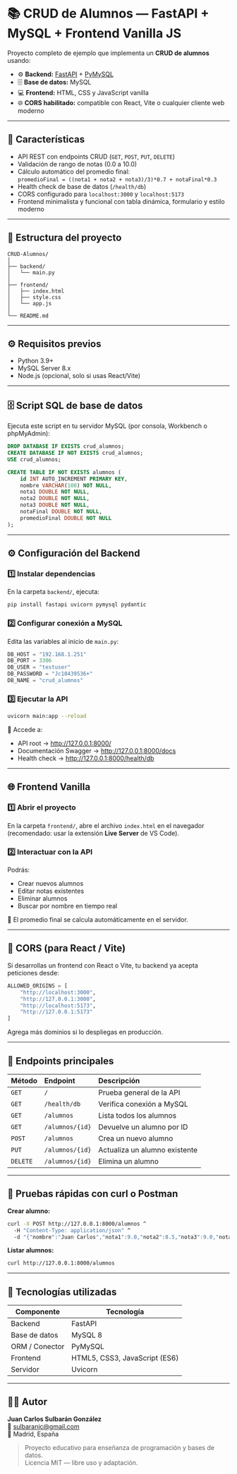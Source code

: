 # 📚 CRUD de Alumnos — FastAPI + MySQL + Frontend Vanilla JS

Proyecto completo de ejemplo que implementa un **CRUD de alumnos** usando:

- ⚙️ **Backend:** [FastAPI](https://fastapi.tiangolo.com/) + [PyMySQL](https://pymysql.readthedocs.io)
- 🗄️ **Base de datos:** MySQL
- 💻 **Frontend:** HTML, CSS y JavaScript vanilla
- 🌐 **CORS habilitado:** compatible con React, Vite o cualquier cliente web moderno

---

## 🚀 Características

- API REST con endpoints CRUD (`GET`, `POST`, `PUT`, `DELETE`)
- Validación de rango de notas (0.0 a 10.0)
- Cálculo automático del promedio final:  
  `promedioFinal = ((nota1 + nota2 + nota3)/3)*0.7 + notaFinal*0.3`
- Health check de base de datos (`/health/db`)
- CORS configurado para `localhost:3000` y `localhost:5173`
- Frontend minimalista y funcional con tabla dinámica, formulario y estilo moderno

---

## 🧩 Estructura del proyecto

```
CRUD-Alumnos/
│
├── backend/
│   └── main.py
│
├── frontend/
│   ├── index.html
│   ├── style.css
│   └── app.js
│
└── README.md
```

---

## ⚙️ Requisitos previos

- Python 3.9+
- MySQL Server 8.x
- Node.js (opcional, solo si usas React/Vite)

---

## 🗄️ Script SQL de base de datos

Ejecuta este script en tu servidor MySQL (por consola, Workbench o phpMyAdmin):

```sql
DROP DATABASE IF EXISTS crud_alumnos;
CREATE DATABASE IF NOT EXISTS crud_alumnos;
USE crud_alumnos;

CREATE TABLE IF NOT EXISTS alumnos (
    id INT AUTO_INCREMENT PRIMARY KEY,
    nombre VARCHAR(100) NOT NULL,
    nota1 DOUBLE NOT NULL,
    nota2 DOUBLE NOT NULL,
    nota3 DOUBLE NOT NULL,
    notaFinal DOUBLE NOT NULL,
    promedioFinal DOUBLE NOT NULL
);
```

---

## ⚙️ Configuración del Backend

### 1️⃣ Instalar dependencias
En la carpeta `backend/`, ejecuta:

```bash
pip install fastapi uvicorn pymysql pydantic
```

### 2️⃣ Configurar conexión a MySQL
Edita las variables al inicio de `main.py`:

```python
DB_HOST = "192.168.1.251"
DB_PORT = 3306
DB_USER = "testuser"
DB_PASSWORD = "Jc10439536+"
DB_NAME = "crud_alumnos"
```

### 3️⃣ Ejecutar la API
```bash
uvicorn main:app --reload
```

📍 Accede a:
- API root → http://127.0.0.1:8000/
- Documentación Swagger → http://127.0.0.1:8000/docs  
- Health check → http://127.0.0.1:8000/health/db

---

## 🌐 Frontend Vanilla

### 1️⃣ Abrir el proyecto
En la carpeta `frontend/`, abre el archivo `index.html` en el navegador  
(recomendado: usar la extensión **Live Server** de VS Code).

### 2️⃣ Interactuar con la API
Podrás:
- Crear nuevos alumnos
- Editar notas existentes
- Eliminar alumnos
- Buscar por nombre en tiempo real

🧮 El promedio final se calcula automáticamente en el servidor.

---

## 🔐 CORS (para React / Vite)

Si desarrollas un frontend con React o Vite, tu backend ya acepta peticiones desde:

```python
ALLOWED_ORIGINS = [
    "http://localhost:3000",
    "http://127.0.0.1:3000",
    "http://localhost:5173",
    "http://127.0.0.1:5173"
]
```

Agrega más dominios si lo despliegas en producción.

---

## 🧠 Endpoints principales

| Método | Endpoint | Descripción |
|:-------|:----------|:-------------|
| `GET` | `/` | Prueba general de la API |
| `GET` | `/health/db` | Verifica conexión a MySQL |
| `GET` | `/alumnos` | Lista todos los alumnos |
| `GET` | `/alumnos/{id}` | Devuelve un alumno por ID |
| `POST` | `/alumnos` | Crea un nuevo alumno |
| `PUT` | `/alumnos/{id}` | Actualiza un alumno existente |
| `DELETE` | `/alumnos/{id}` | Elimina un alumno |

---

## 🧪 Pruebas rápidas con curl o Postman

**Crear alumno:**
```bash
curl -X POST http://127.0.0.1:8000/alumnos ^
  -H "Content-Type: application/json" ^
  -d "{"nombre":"Juan Carlos","nota1":9.0,"nota2":8.5,"nota3":9.0,"notaFinal":9.5}"
```

**Listar alumnos:**
```bash
curl http://127.0.0.1:8000/alumnos
```

---

## 🧰 Tecnologías utilizadas

| Componente | Tecnología |
|-------------|-------------|
| Backend | FastAPI |
| Base de datos | MySQL 8 |
| ORM / Conector | PyMySQL |
| Frontend | HTML5, CSS3, JavaScript (ES6) |
| Servidor | Uvicorn |

---

## 🧑‍💻 Autor

**Juan Carlos Sulbarán González**  
📧 sulbaranjc@gmail.com  
📍 Madrid, España  

> Proyecto educativo para enseñanza de programación y bases de datos.  
> Licencia MIT — libre uso y adaptación.

